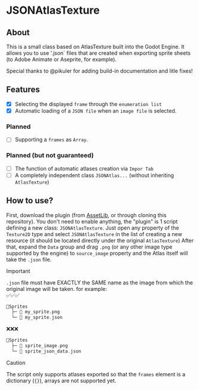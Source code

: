 # JSONAtlasTexture
## About
This is a small class based on AtlasTexture built into the Godot Engine.
It allows you to use '.json` files that are created when exporting sprite sheets (to Adobe Animate or Aseprite, for example).

Special thanks to @pikuler for adding build-in documentation and litle fixes! 

## Features
  - [x] Selecting the displayed `frame` through the `enumeration list`
  - [x] Automatic loading of a `JSON file` when an `image file` is selected.
### Planned
  - [ ] Supporting a `frames` as `Array`.
### Planned (but not guaranteed)
  - [ ] The function of automatic atlases creation via `Impor Tab`
  - [ ] A completely independent class `JSONAtlas...` (without inheriting `AtlasTexture`)

## How to use?
First, download the plugin (from [AssetLib](https://godotengine.org/asset-library/asset/4058), or through cloning this repository).
You don't need to enable anything, the "plugin" is 1 script defining a new class: `JSONAtlasTexture`.
Just open any property of the `Texture2D` type and select `JSONAtlasTexture` in the list of creating a new resource (it should be located directly under the original `AtlasTexture`)
After that, expand the `Data` group and drag `.png` (or any other image type supported by the engine) to `source_image` property and the Atlas itself will take the `.json` file.
> [!IMPORTANT]
> `.json` file must have EXACTLY the SAME name as the image from which the original image will be taken.
> for example:\
> ✅✅✅
> ```go
> 📁Sprites
>   ├─ 🎨 my_sprite.png
>   └─ 📃 my_sprite.json
> ```
> ❌❌❌
> ```go
> 📁Sprites
>   ├─ 🎨 sprite_image.png
>   └─ 📃 sprite_json_data.json
> ```

> [!CAUTION]
> The script only supports atlases exported so that the `frames` element is a dictionary (`{}`), arrays are not supported yet.


